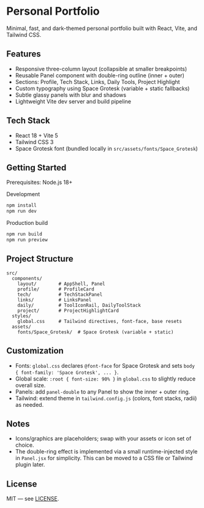 # Personal Portfolio

Minimal, fast, and dark-themed personal portfolio built with React, Vite, and Tailwind CSS.

## Features

- Responsive three-column layout (collapsible at smaller breakpoints)
- Reusable Panel component with double-ring outline (inner + outer)
- Sections: Profile, Tech Stack, Links, Daily Tools, Project Highlight
- Custom typography using Space Grotesk (variable + static fallbacks)
- Subtle glassy panels with blur and shadows
- Lightweight Vite dev server and build pipeline

## Tech Stack

- React 18 + Vite 5
- Tailwind CSS 3
- Space Grotesk font (bundled locally in `src/assets/fonts/Space_Grotesk`)

## Getting Started

Prerequisites: Node.js 18+

Development

```powershell
npm install
npm run dev
```

Production build

```powershell
npm run build
npm run preview
```

## Project Structure

```
src/
  components/
    layout/        # AppShell, Panel
    profile/       # ProfileCard
    tech/          # TechStackPanel
    links/         # LinksPanel
    daily/         # ToolIconRail, DailyToolStack
    project/       # ProjectHighlightCard
  styles/
    global.css     # Tailwind directives, font-face, base resets
  assets/
    fonts/Space_Grotesk/  # Space Grotesk (variable + static)
```

## Customization

- Fonts: `global.css` declares `@font-face` for Space Grotesk and sets `body { font-family: 'Space Grotesk', ... }`.
- Global scale: `:root { font-size: 90% }` in `global.css` to slightly reduce overall size.
- Panels: add `panel-double` to any Panel to show the inner + outer ring.
- Tailwind: extend theme in `tailwind.config.js` (colors, font stacks, radii) as needed.

## Notes

- Icons/graphics are placeholders; swap with your assets or icon set of choice.
- The double-ring effect is implemented via a small runtime-injected style in `Panel.jsx` for simplicity. This can be moved to a CSS file or Tailwind plugin later.

## License

MIT — see [LICENSE](./LICENSE).

